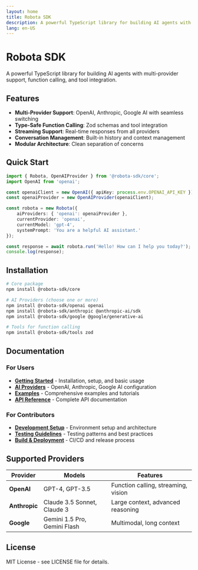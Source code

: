 ```yaml
---
layout: home
title: Robota SDK
description: A powerful TypeScript library for building AI agents with multi-provider support
lang: en-US
---
```


# Robota SDK

A powerful TypeScript library for building AI agents with multi-provider support, function calling, and tool integration.

## Features

- **Multi-Provider Support**: OpenAI, Anthropic, Google AI with seamless switching
- **Type-Safe Function Calling**: Zod schemas and tool integration
- **Streaming Support**: Real-time responses from all providers
- **Conversation Management**: Built-in history and context management
- **Modular Architecture**: Clean separation of concerns

## Quick Start

```typescript
import { Robota, OpenAIProvider } from '@robota-sdk/core';
import OpenAI from 'openai';

const openaiClient = new OpenAI({ apiKey: process.env.OPENAI_API_KEY });
const openaiProvider = new OpenAIProvider(openaiClient);

const robota = new Robota({
    aiProviders: { 'openai': openaiProvider },
    currentProvider: 'openai',
    currentModel: 'gpt-4',
    systemPrompt: 'You are a helpful AI assistant.'
});

const response = await robota.run('Hello! How can I help you today?');
console.log(response);
```

## Installation

```bash
# Core package
npm install @robota-sdk/core

# AI Providers (choose one or more)
npm install @robota-sdk/openai openai
npm install @robota-sdk/anthropic @anthropic-ai/sdk
npm install @robota-sdk/google @google/generative-ai

# Tools for function calling
npm install @robota-sdk/tools zod
```

## Documentation

### For Users
- **[Getting Started](guide/)** - Installation, setup, and basic usage
- **[AI Providers](providers/)** - OpenAI, Anthropic, Google AI configuration
- **[Examples](examples/)** - Comprehensive examples and tutorials
- **[API Reference](api-reference/)** - Complete API documentation

### For Contributors
- **[Development Setup](development-guidelines.md)** - Environment setup and architecture
- **[Testing Guidelines](testing-guidelines.md)** - Testing patterns and best practices
- **[Build & Deployment](build-and-deployment.md)** - CI/CD and release process

## Supported Providers

| Provider | Models | Features |
|----------|--------|----------|
| **OpenAI** | GPT-4, GPT-3.5 | Function calling, streaming, vision |
| **Anthropic** | Claude 3.5 Sonnet, Claude 3 | Large context, advanced reasoning |
| **Google** | Gemini 1.5 Pro, Gemini Flash | Multimodal, long context |

## License

MIT License - see LICENSE file for details. 